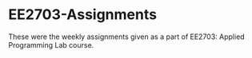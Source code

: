 # EE2703-Assignments
These were the weekly assignments given as a part of EE2703: Applied Programming Lab course.
